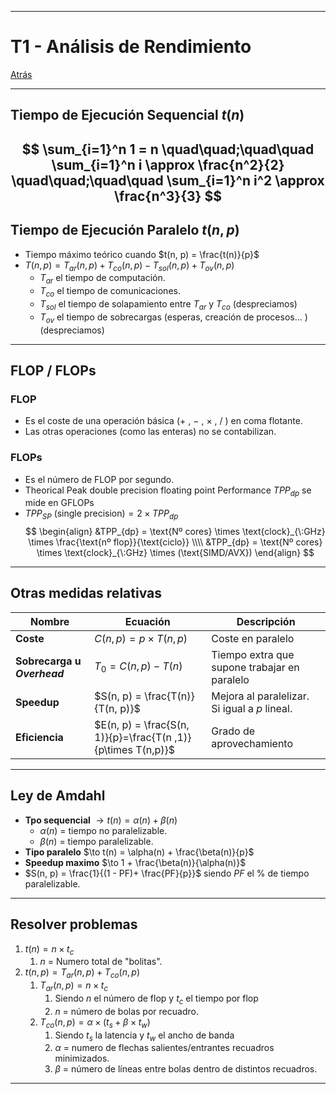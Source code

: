 
---
# T1 - Análisis de Rendimiento

[Atrás](../README.md)

---
## Tiempo de Ejecución Sequencial  $t(n)$ 

$$
\sum_{i=1}^n 1 = n \quad\quad;\quad\quad \sum_{i=1}^n i \approx \frac{n^2}{2} \quad\quad;\quad\quad \sum_{i=1}^n i^2 \approx \frac{n^3}{3}
$$
---
## Tiempo de Ejecución Paralelo $t(n, p)$ 

- Tiempo máximo teórico cuando $t(n, p) = \frac{t(n)}{p}$
- $T(n, p) = T_{ar}(n, p) + T_{co}(n, p) - T_{sol}(n, p) + T_{ov}(n, p)$
	- $T_{ar}$ el tiempo de computación.
	- $T_{co}$ el tiempo de comunicaciones.
	- $T_{sol}$ el tiempo de solapamiento entre $T_{ar}$ y $T_{co}$ (despreciamos)
	- $T_{ov}$ el tiempo de sobrecargas (esperas, creación de procesos... ) (despreciamos)
---
## FLOP / FLOPs
### FLOP
- Es el coste de una operación básica ($+$ , $-$ , $\times$ , $/$ ) en coma flotante.
- Las  otras operaciones (como las enteras) no se contabilizan.
### FLOPs
- Es el número de FLOP por segundo.
- Theorical Peak double precision floating point Performance $TPP_{dp}$ se mide en GFLOPs
- $TPP_{SP} \:\text{(single precision)} = 2\times TPP_{dp}$
$$
\begin{align}
&TPP_{dp} = \text{Nº cores} \times \text{clock}_{\:GHz} \times \frac{\text{nº flop}}{\text{ciclo}} \\\\
&TPP_{dp} = \text{Nº cores} \times \text{clock}_{\:GHz} \times (\text{SIMD/AVX})
\end{align}
$$

---

## Otras medidas relativas

| Nombre                      | Ecuación                                                     | Descripción                                   |
| --------------------------- | ------------------------------------------------------------ | --------------------------------------------- |
| **Coste**                   | $C(n, p) = p \times T(n, p)$                                 | Coste en paralelo                             |
| **Sobrecarga u *Overhead*** | $T_0 = C(n, p) - T(n)$                                       | Tiempo extra que supone trabajar en paralelo  |
| **Speedup**                 | $S(n, p) = \frac{T(n)}{T(n, p)}$                             | Mejora al paralelizar. Si igual a $p$ lineal. |
| **Eficiencia**              | $E(n, p) = \frac{S(n, 1)}{p}=\frac{T(n ,1)}{p\times T(n,p)}$ | Grado de aprovechamiento                      |

---
## Ley de Amdahl

- **Tpo sequencial** $\to t(n) = \alpha(n) + \beta(n)$
	- $\alpha(n)$ = tiempo no paralelizable.
	- $\beta(n)$ = tiempo paralelizable.
- **Tipo paralelo** $\to t(n) = \alpha(n) + \frac{\beta(n)}{p}$
- **Speedup maximo** $\to 1 + \frac{\beta(n)}{\alpha(n)}$
- $S(n, p) = \frac{1}{(1 - PF)+ \frac{PF}{p}}$ siendo $PF$ el % de tiempo paralelizable.
---
## Resolver problemas
1. $t(n) = n \times t_c$
	1. $n$ = Numero total de "bolitas".
2. $t(n, p) = T_{ar}(n, p) + T_{co}(n, p)$
	1. $T_{ar}(n, p) = n \times t_c$ 
		1. Siendo $n$ el número de flop y $t_c$ el tiempo por flop
		2. $n$ = número de bolas por recuadro.
	2. $T_{co}(n, p) = \alpha \times(t_s + \beta \times t_w)$
		1. Siendo $t_s$ la latencia y $t_w$ el ancho de banda
		2. $\alpha$ = numero de flechas salientes/entrantes recuadros minimizados.
		3. $\beta$ = número de líneas entre bolas dentro de distintos recuadros.

---
